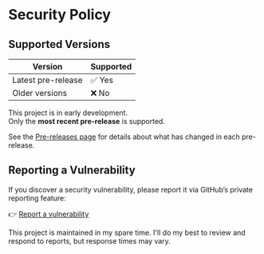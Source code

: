 # Security Policy

## Supported Versions

| Version             | Supported |
|--------------------|-----------|
| Latest pre-release  | ✅ Yes    |
| Older versions      | ❌ No     |

This project is in early development.  
Only the **most recent pre-release** is supported.

See the [Pre-releases page](../../releases) for details about what has changed in each pre-release.

## Reporting a Vulnerability

If you discover a security vulnerability, please report it via GitHub’s private reporting feature:

👉 [Report a vulnerability](../../security/advisories/new)

This project is maintained in my spare time. I'll do my best to review and respond to reports, but response times may vary.
